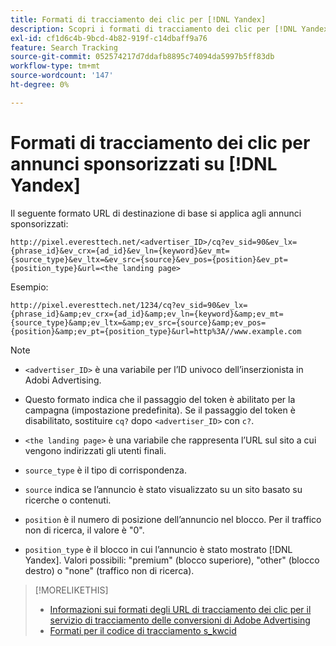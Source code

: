 ```yaml
---
title: Formati di tracciamento dei clic per [!DNL Yandex]
description: Scopri i formati di tracciamento dei clic per [!DNL Yandex] account.
exl-id: cf1d6c4b-9bcd-4b82-919f-c14dbaff9a76
feature: Search Tracking
source-git-commit: 052574217d7ddafb8895c74094da5997b5ff83db
workflow-type: tm+mt
source-wordcount: '147'
ht-degree: 0%

---
```


# Formati di tracciamento dei clic per annunci sponsorizzati su [!DNL Yandex]

Il seguente formato URL di destinazione di base si applica agli annunci sponsorizzati:

`http://pixel.everesttech.net/<advertiser_ID>/cq?ev_sid=90&ev_lx={phrase_id}&ev_crx={ad_id}&ev_ln={keyword}&ev_mt={source_type}&ev_ltx=&ev_src={source}&ev_pos={position}&ev_pt={position_type}&url=<the landing page>`

Esempio:

`http://pixel.everesttech.net/1234/cq?ev_sid=90&ev_lx={phrase_id}&amp;ev_crx={ad_id}&amp;ev_ln={keyword}&amp;ev_mt={source_type}&amp;ev_ltx=&amp;ev_src={source}&amp;ev_pos={position}&amp;ev_pt={position_type}&url=http%3A//www.example.com`

>[!NOTE]
>
>* `<advertiser_ID>` è una variabile per l’ID univoco dell’inserzionista in Adobi Advertising.
>
>* Questo formato indica che il passaggio del token è abilitato per la campagna (impostazione predefinita). Se il passaggio del token è disabilitato, sostituire `cq?` dopo `<advertiser_ID>` con `c?`.
>
>* `<the landing page>` è una variabile che rappresenta l’URL sul sito a cui vengono indirizzati gli utenti finali.
>
>* `source_type`  è il tipo di corrispondenza.
>
>* `source` indica se l’annuncio è stato visualizzato su un sito basato su ricerche o contenuti.
>
>* `position` è il numero di posizione dell’annuncio nel blocco. Per il traffico non di ricerca, il valore è &quot;0&quot;.
>
>* `position_type` è il blocco in cui l’annuncio è stato mostrato [!DNL Yandex]. Valori possibili: &quot;premium&quot; (blocco superiore), &quot;other&quot; (blocco destro) o &quot;none&quot; (traffico non di ricerca).

>[!MORELIKETHIS]
>
>* [Informazioni sui formati degli URL di tracciamento dei clic per il servizio di tracciamento delle conversioni di Adobe Advertising](formats-click-tracking-about.md)
>* [Formati per il codice di tracciamento s\_kwcid](skwcid-tracking-parameter.md)
